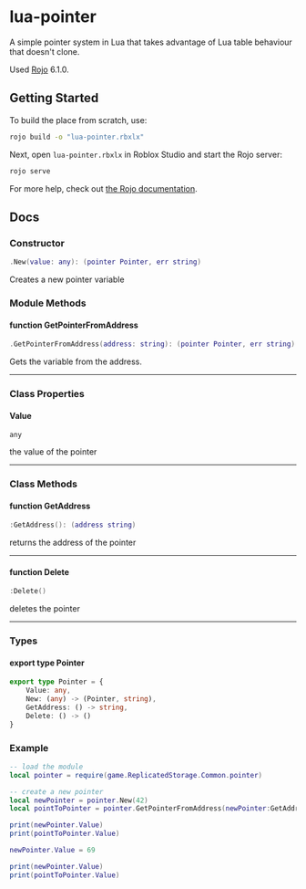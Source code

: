 # lua-pointer

A simple pointer system in Lua that takes advantage of Lua table behaviour that doesn't clone.

Used [Rojo](https://github.com/rojo-rbx/rojo) 6.1.0.

## Getting Started

To build the place from scratch, use:

```bash
rojo build -o "lua-pointer.rbxlx"
```

Next, open `lua-pointer.rbxlx` in Roblox Studio and start the Rojo server:

```bash
rojo serve
```

For more help, check out [the Rojo documentation](https://rojo.space/docs).

## Docs

### Constructor

```lua
.New(value: any): (pointer Pointer, err string)
```

Creates a new pointer variable

### Module Methods
#### function GetPointerFromAddress

```lua
.GetPointerFromAddress(address: string): (pointer Pointer, err string)
```

Gets the variable from the address.

---

### Class Properties

#### Value

`any`

the value of the pointer

---

### Class Methods

#### function GetAddress

```lua
:GetAddress(): (address string)
```

returns the address of the pointer

---

#### function Delete

```lua
:Delete()
```

deletes the pointer

---

### Types

#### export type Pointer

```ts
export type Pointer = {
	Value: any,
	New: (any) -> (Pointer, string),
	GetAddress: () -> string,
	Delete: () -> ()
}
```

### Example

```lua
-- load the module
local pointer = require(game.ReplicatedStorage.Common.pointer)

-- create a new pointer
local newPointer = pointer.New(42)
local pointToPointer = pointer.GetPointerFromAddress(newPointer:GetAddress())

print(newPointer.Value)
print(pointToPointer.Value)

newPointer.Value = 69

print(newPointer.Value)
print(pointToPointer.Value)
```